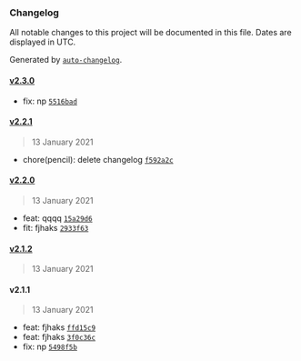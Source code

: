 ### Changelog

All notable changes to this project will be documented in this file. Dates are displayed in UTC.

Generated by [`auto-changelog`](https://github.com/CookPete/auto-changelog).

#### [v2.3.0](https://github.com/tukida/testkiet/compare/v2.2.1...v2.3.0)

- fix: np [`5516bad`](https://github.com/tukida/testkiet/commit/5516bad09d360790fdef301e9d844100f48b5fac)

#### [v2.2.1](https://github.com/tukida/testkiet/compare/v2.2.0...v2.2.1)

> 13 January 2021

- chore(pencil): delete changelog [`f592a2c`](https://github.com/tukida/testkiet/commit/f592a2c9a71d5e9f4f92e70b3d20864cecbf704e)

#### [v2.2.0](https://github.com/tukida/testkiet/compare/v2.1.2...v2.2.0)

> 13 January 2021

- feat: qqqq [`15a29d6`](https://github.com/tukida/testkiet/commit/15a29d682084463dab19206439bad20f3096c00f)
- fit: fjhaks [`2933f63`](https://github.com/tukida/testkiet/commit/2933f6305369e036898842e6113943a1938fabdb)

#### [v2.1.2](https://github.com/tukida/testkiet/compare/v2.1.1...v2.1.2)

> 13 January 2021

#### v2.1.1

> 13 January 2021

- feat: fjhaks [`ffd15c9`](https://github.com/tukida/testkiet/commit/ffd15c94f5233eb9b51b85788428e0b592df6aa9)
- feat: fjhaks [`3f0c36c`](https://github.com/tukida/testkiet/commit/3f0c36cb741c89c4ed67ab5afa6a6019a886ce56)
- fix: np [`5498f5b`](https://github.com/tukida/testkiet/commit/5498f5b094e2ffcb271c4bdc6eea48cbc4e0a98d)
